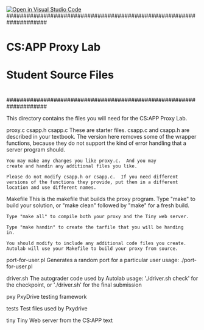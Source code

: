 [![Open in Visual Studio Code](https://classroom.github.com/assets/open-in-vscode-c66648af7eb3fe8bc4f294546bfd86ef473780cde1dea487d3c4ff354943c9ae.svg)](https://classroom.github.com/online_ide?assignment_repo_id=9498892&assignment_repo_type=AssignmentRepo)
####################################################################
# CS:APP Proxy Lab
#
# Student Source Files
#
####################################################################

This directory contains the files you will need for the CS:APP Proxy
Lab.

proxy.c
csapp.h
csapp.c
    These are starter files.  csapp.c and csapp.h are described in
    your textbook.  The version here removes some of the wrapper
    functions, because they do not support the kind of error handling
    that a server program should.

    You may make any changes you like proxy.c.  And you may
    create and handin any additional files you like.

    Please do not modify csapp.h or csapp.c.  If you need different
    versions of the functions they provide, put them in a different
    location and use different names.

Makefile
    This is the makefile that builds the proxy program.  Type "make"
    to build your solution, or "make clean" followed by "make" for a
    fresh build. 

    Type "make all" to compile both your proxy and the Tiny web server.

    Type "make handin" to create the tarfile that you will be handing
    in.

    You should modify to include any additional code files you create.
    Autolab will use your Makefile to build your proxy from source.

port-for-user.pl
    Generates a random port for a particular user
    usage: ./port-for-user.pl <AndrewID>

driver.sh
    The autograder code used by Autolab
    usage: './driver.sh check' for the checkpoint,
    	   or './driver.sh' for the final submission

pxy
     PxyDrive testing framework

tests
     Test files used by Pxydrive

tiny
    Tiny Web server from the CS:APP text
